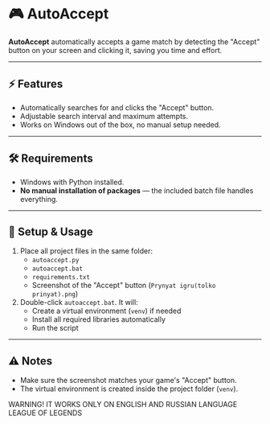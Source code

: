 # 🎮 AutoAccept

**AutoAccept** automatically accepts a game match by detecting the "Accept" button on your screen and clicking it, saving you time and effort.

---

## ⚡ Features
- Automatically searches for and clicks the "Accept" button.
- Adjustable search interval and maximum attempts.
- Works on Windows out of the box, no manual setup needed.

---

## 🛠️ Requirements
- Windows with Python installed.
- **No manual installation of packages** — the included batch file handles everything.

---

## 🚀 Setup & Usage
1. Place all project files in the same folder:
   - `autoaccept.py`
   - `autoaccept.bat`
   - `requirements.txt`
   - Screenshot of the "Accept" button (`Prynyat igru(tolko prinyat).png`)
2. Double-click `autoaccept.bat`. It will:
   - Create a virtual environment (`venv`) if needed
   - Install all required libraries automatically
   - Run the script

---

## ⚠️ Notes
- Make sure the screenshot matches your game's "Accept" button.
- The virtual environment is created inside the project folder (`venv`).


WARNING! IT WORKS ONLY ON ENGLISH AND RUSSIAN LANGUAGE LEAGUE OF LEGENDS



